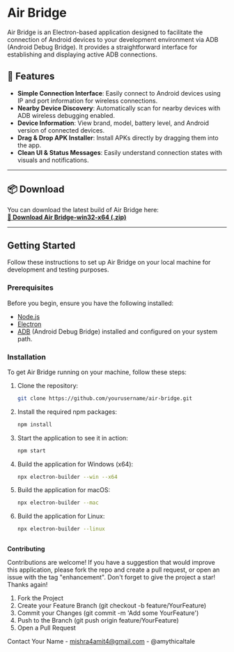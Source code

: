 # Air Bridge

Air Bridge is an Electron-based application designed to facilitate the connection of Android devices to your development environment via ADB (Android Debug Bridge). It provides a straightforward interface for establishing and displaying active ADB connections.

## 🚀 Features

- **Simple Connection Interface**: Easily connect to Android devices using IP and port information for wireless connections.
- **Nearby Device Discovery**: Automatically scan for nearby devices with ADB wireless debugging enabled.
- **Device Information**: View brand, model, battery level, and Android version of connected devices.
- **Drag & Drop APK Installer**: Install APKs directly by dragging them into the app.
- **Clean UI & Status Messages**: Easily understand connection states with visuals and notifications.

---

## 📦 Download

You can download the latest build of Air Bridge here:  
**[🔗 Download Air Bridge-win32-x64 (.zip)](https://drive.google.com/drive/folders/1oMVshakE5I6nLdh0dR35FrrKZQNlQEFw?usp=sharing)**

---


## Getting Started

Follow these instructions to set up Air Bridge on your local machine for development and testing purposes.

### Prerequisites

Before you begin, ensure you have the following installed:
- [Node.js](https://nodejs.org/en/download/)
- [Electron](https://electronjs.org/)
- [ADB](https://developer.android.com/studio/releases/platform-tools) (Android Debug Bridge) installed and configured on your system path.

### Installation

To get Air Bridge running on your machine, follow these steps:

1. Clone the repository:
   ```sh
   git clone https://github.com/yourusername/air-bridge.git

2. Install the required npm packages:
   ```sh
   npm install

3. Start the application to see it in action:
   ```sh
   npm start

4. Build the application for  Windows (x64):
   ```sh
   npx electron-builder --win --x64

5. Build the application for macOS:
   ```sh
   npx electron-builder --mac

5. Build the application for Linux:
   ```sh
   npx electron-builder --linux
  
**Contributing**

Contributions are welcome! If you have a suggestion that would improve this application, please fork the repo and create a pull request, or open an issue with the tag "enhancement". Don't forget to give the project a star! Thanks again!

1. Fork the Project
2. Create your Feature Branch (git checkout -b feature/YourFeature)
3. Commit your Changes (git commit -m 'Add some YourFeature')
4. Push to the Branch (git push origin feature/YourFeature)
5. Open a Pull Request


Contact
Your Name - mishra4amit4@gmail.com - @amythicaltale

